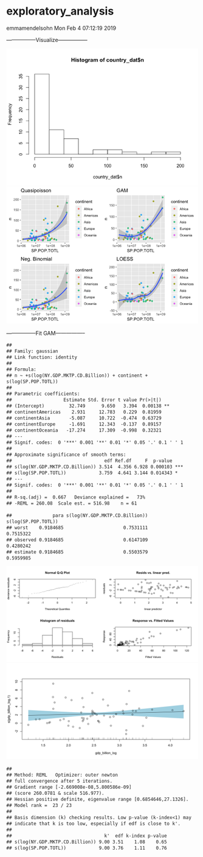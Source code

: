 exploratory\_analysis
================
emmamendelsohn
Mon Feb 4 07:12:19 2019

—————–Visualize—————–

![](01-country-analysis_files/figure-gfm/r%20plots-1.png)<!-- -->![](01-country-analysis_files/figure-gfm/r%20plots-2.png)<!-- -->

—————–Fit GAM—————–

    ## 
    ## Family: gaussian 
    ## Link function: identity 
    ## 
    ## Formula:
    ## n ~ +s(log(NY.GDP.MKTP.CD.Billion)) + continent + s(log(SP.POP.TOTL))
    ## 
    ## Parametric coefficients:
    ##                   Estimate Std. Error t value Pr(>|t|)   
    ## (Intercept)         32.749      9.650   3.394  0.00138 **
    ## continentAmericas    2.931     12.783   0.229  0.81959   
    ## continentAsia       -5.087     10.722  -0.474  0.63729   
    ## continentEurope     -1.691     12.343  -0.137  0.89157   
    ## continentOceania   -17.274     17.309  -0.998  0.32321   
    ## ---
    ## Signif. codes:  0 '***' 0.001 '**' 0.01 '*' 0.05 '.' 0.1 ' ' 1
    ## 
    ## Approximate significance of smooth terms:
    ##                                  edf Ref.df     F  p-value    
    ## s(log(NY.GDP.MKTP.CD.Billion)) 3.514  4.356 6.928 0.000103 ***
    ## s(log(SP.POP.TOTL))            3.759  4.641 3.144 0.014343 *  
    ## ---
    ## Signif. codes:  0 '***' 0.001 '**' 0.01 '*' 0.05 '.' 0.1 ' ' 1
    ## 
    ## R-sq.(adj) =  0.667   Deviance explained =   73%
    ## -REML = 260.08  Scale est. = 516.98    n = 61

    ##               para s(log(NY.GDP.MKTP.CD.Billion)) s(log(SP.POP.TOTL))
    ## worst    0.9184685                      0.7531111           0.7515322
    ## observed 0.9184685                      0.6147109           0.4280242
    ## estimate 0.9184685                      0.5503579           0.5959985

![](01-country-analysis_files/figure-gfm/r%20mod-gam-1.png)<!-- -->![](01-country-analysis_files/figure-gfm/r%20mod-gam-2.png)<!-- -->

    ## 
    ## Method: REML   Optimizer: outer newton
    ## full convergence after 5 iterations.
    ## Gradient range [-2.669008e-08,5.800586e-09]
    ## (score 260.0781 & scale 516.977).
    ## Hessian positive definite, eigenvalue range [0.6854646,27.1326].
    ## Model rank =  23 / 23 
    ## 
    ## Basis dimension (k) checking results. Low p-value (k-index<1) may
    ## indicate that k is too low, especially if edf is close to k'.
    ## 
    ##                                  k'  edf k-index p-value
    ## s(log(NY.GDP.MKTP.CD.Billion)) 9.00 3.51    1.08    0.65
    ## s(log(SP.POP.TOTL))            9.00 3.76    1.11    0.76
